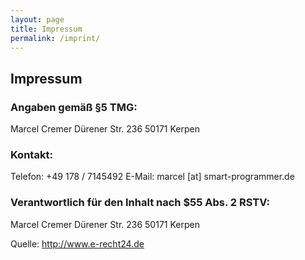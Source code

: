 ```yaml
---
layout: page
title: Impressum
permalink: /imprint/
---
```


## Impressum
### Angaben gemäß §5 TMG:
Marcel Cremer
Dürener Str. 236
50171 Kerpen

### Kontakt:
Telefon:	+49 178 / 7145492
E-Mail:	marcel [at] smart-programmer.de

### Verantwortlich für den Inhalt nach $55 Abs. 2 RSTV:
Marcel Cremer
Dürener Str. 236
50171 Kerpen

Quelle: http://www.e-recht24.de